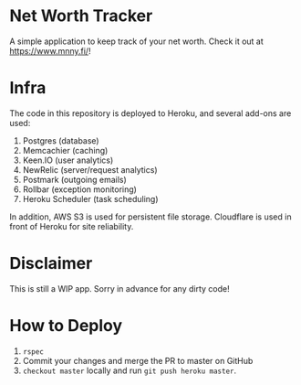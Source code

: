 # Net Worth Tracker

A simple application to keep track of your net worth.  Check it out at https://www.mnny.fi/!  

# Infra

The code in this repository is deployed to Heroku, and several add-ons are used:

1. Postgres (database)
2. Memcachier (caching)
3. Keen.IO (user analytics)
4. NewRelic (server/request analytics)
5. Postmark (outgoing emails)
6. Rollbar (exception monitoring)
7. Heroku Scheduler (task scheduling)

In addition, AWS S3 is used for persistent file storage.  Cloudflare is used in front of Heroku for site reliability.

# Disclaimer

This is still a WIP app.  Sorry in advance for any dirty code!

# How to Deploy

1. `rspec`
2. Commit your changes and merge the PR to master on GitHub
2. `checkout master` locally and run `git push heroku master`.
